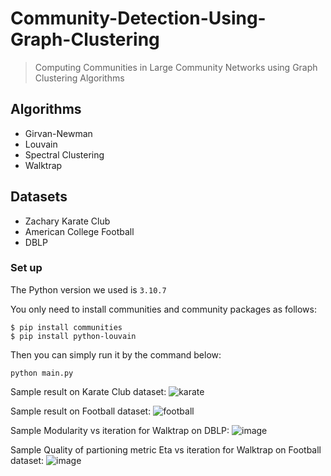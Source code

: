 # Community-Detection-Using-Graph-Clustering
> Computing Communities in Large Community Networks using Graph Clustering Algorithms

## Algorithms
- Girvan-Newman
- Louvain 
- Spectral Clustering
- Walktrap

## Datasets
- Zachary Karate Club
- American College Football
- DBLP

### Set up

The Python version we used is `3.10.7`

You only need to install communities and community packages as follows:

```
$ pip install communities
$ pip install python-louvain
```

Then you can simply run it by the command below:

```
python main.py
```

Sample result on Karate Club dataset:
![karate](https://user-images.githubusercontent.com/38455739/232283338-5033bc69-93ba-4759-b2eb-ad88bcc883c2.png)

Sample result on Football dataset:
![football](https://user-images.githubusercontent.com/38455739/232283374-4a4df203-1764-4b33-af38-12caaa46bf07.png)

Sample Modularity vs iteration for Walktrap on DBLP:
![image](https://user-images.githubusercontent.com/38455739/232283567-681506b0-a52e-466f-9ebf-b196ce9d68c3.png)

Sample Quality of partioning metric Eta vs iteration for Walktrap on Football dataset:
![image](https://user-images.githubusercontent.com/38455739/232283600-9247f32e-a238-4053-bcc1-76f47b696b33.png)
